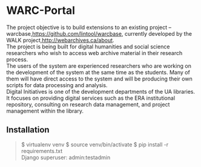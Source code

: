 # WARC-Portal  

The project objective is to build extensions to an existing project – warcbase,https://github.com/lintool/warcbase, currently developed by the WALK project,http://webarchives.ca/about.  
The project is being built for digital humanities and social science researchers who wish to access web archive material in their research process.  
The users of the system are experienced researchers who are working on the development of the system at the same time as the students. Many of them will have direct access to the system and will be producing their own scripts for data processing and analysis.  
Digital Initiatives is one of the development departments of the UA libraries. It focuses on providing digital services such as the ERA institutional repository, consulting on research data management, and project management within the library.

## Installation
> $ virtualenv venv
> $ source venv/bin/activate
> $ pip install -r requirements.txt  
Django superuser: admin:testadmin
